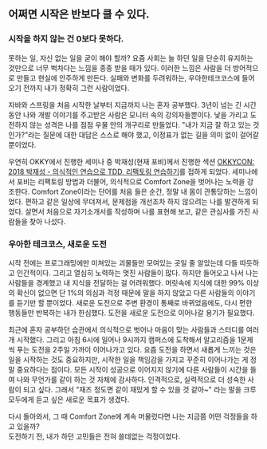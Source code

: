 ## 어쩌면 시작은 반보다 클 수 있다.

### 시작을 하지 않는 건 0보다 못하다.

못하는 일, 자신 없는 일을 굳이 해야 할까? 요즘 사회는 늘 하던 일을 단순히 유지하는 것만으로 너무 벅차다는 느낌을 종종 받을 때가 있다. 
이러한 느낌은 사람을 더 방어적으로 만들고 현실에 안주하게 만든다. 
실패와 변화를 두려워하는, 우아한테크코스에 들어오기 전까지 내가 정확히 그런 사람이었다.  
  
자바와 스프링을 처음 시작한 날부터 지금까지 나는 혼자 공부했다. 
3년이 넘는 긴 시간 동안 나와 개발 이야기를 주고받은 사람은 모니터 속의 강의자들뿐이다. 
낯을 가리고 도전하지 않는 성격은 나를 점점 우물 안의 개구리로 만들었다. 
"내가 지금 잘 하고 있는 것인가?"라는 질문에 대한 대답은 스스로 해야 했고, 이정표가 없는 길을 의미 없이 걸어갈 뿐이었다.  
  
우연히 OKKY에서 진행한 세미나 중 박재성(현재 포비)께서 진행한 섹션 
[OKKYCON: 2018 박재성 - 의식적인 연습으로 TDD, 리팩토링 연습하기](https://www.youtube.com/watch?v=cVxqrGHxutU)를 접하게 되었다. 
세미나에서 포비는 리팩토링 방법과 더불어, 의식적으로 Comfort Zone을 벗어나는 노력을 강조한다. 
Comfort Zone이라는 단어를 처음 들은 순간, 정말 내 몸이 관통당하는 느낌이었다. 
편하고 같은 일상에 무뎌져서, 문제점을 개선조차 하지 않으려는 나를 발견하게 되었다.
살면서 처음으로 자기소개서를 작성하며 나를 표현해 보고, 같은 관심사를 가진 사람들을 찾아 나섰다.

### 우아한 테크코스, 새로운 도전

시작 전에는 프로그래밍에만 미쳐있는 괴물들만 모여있는 곳일 줄 알았는데 다들 따듯하고 인간적이다.
그리고 열심히 노력하는 멋진 사람들이 많다.
하지만 들어오고 나서 나는 사람들을 경계했고 내 지식을 전달하는 걸 어려워했다. 
머릿속에 지식에 대한 99% 이상의 확신이 없으면 단 1%의 의심과 걱정 때문에 말을 하지 않았고 다른 사람들의 이야기를 듣기만 할 뿐이었다.
새로운 도전으로 주변 환경이 통째로 바뀌었음에도, 다시 편한 행동들만 반복하는 내가 한심했다. 
도전을 새로운 도전으로 이어나갈 용기가 필요했다. 

최근에 혼자 공부하던 습관에서 의식적으로 벗어나 마음이 맞는 사람들과 스터디를 여러 개 시작했다. 
그리고 아침 6시에 일어나 9시까지 캠퍼스에 도착해서 알고리즘을 1문제씩 푸는 도전을 2주일 가까이 이어나가고 있다. 
요즘 도전을 하면서 새롭게 느끼는 것은 일을 시작하는 것도 중요하지만, 시작한 일을 책임감을 가지고 꾸준히 이어나가는 게 정말 중요하다는 점이다. 
모든 시작이 성공으로 이어지지 않기에 다른 사람들이 시간을 들여 나와 무언가를 같이 하는 것 자체에 감사하다. 
인격적으로, 실력적으로 더 성숙한 사람이 되고 싶다. 그래서 "재즈 정도면 같이 재밌게 할 수 있을 것 같아~" 라는 말을 크루 모두에게 듣고 싶은 새로운 목표가 생겼다.

다시 돌아와서, 그 때 Comfort Zone에 계속 머물렀다면 나는 지금쯤 어떤 걱정들을 하고 있을까?  
도전하기 전, 내가 하던 고민들은 전혀 쓸데없는 걱정이었다. 

